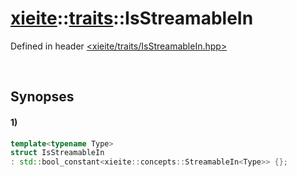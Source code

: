 # [xieite](../xieite.md)\:\:[traits](../traits.md)\:\:IsStreamableIn
Defined in header [<xieite/traits/IsStreamableIn.hpp>](../../include/xieite/traits/IsStreamableIn.hpp)

&nbsp;

## Synopses
#### 1)
```cpp
template<typename Type>
struct IsStreamableIn
: std::bool_constant<xieite::concepts::StreamableIn<Type>> {};
```
